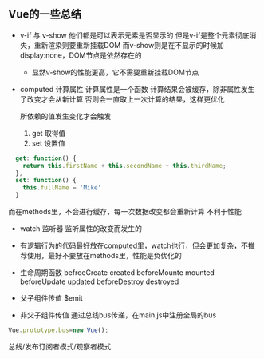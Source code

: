 ## Vue的一些总结
- v-if 与 v-show
  他们都是可以表示元素是否显示的
  但是v-if是整个元素彻底消失，重新渲染则要重新挂载DOM
  而v-show则是在不显示的时候加display:none，DOM节点是依然存在的
  + 显然v-show的性能更高，它不需要重新挂载DOM节点

- computed 计算属性
  计算属性是一个函数
  计算结果会被缓存，除非属性发生了改变才会从新计算
  否则会一直取上一次计算的结果，这样更优化

  所依赖的值发生变化才会触发
  1. get  取得值
  2. set  设置值
```js
  get: function() {
    return this.firstName + this.secondName + this.thirdName;
  },
  set: function() {
    this.fullName = 'Mike'
  }
```

  而在methods里，不会进行缓存，每一次数据改变都会重新计算
  不利于性能

- watch 监听器
  监听属性的改变而发生的
+ 有逻辑行为的代码最好放在computed里，watch也行，但会更加复杂，不推荐使用，最好不要放在methods里，性能是负优化的

- 生命周期函数
  befroeCreate
  created
  beforeMounte
  mounted
  beforeUpdate
  updated
  beforeDestroy
  destroyed

- 父子组件传值
  $emit

- 非父子组件传值
  通过总线bus传递，在main.js中注册全局的bus
```js
Vue.prototype.bus=new Vue();
```
  总线/发布订阅者模式/观察者模式
